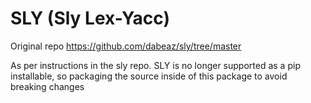 # SLY (Sly Lex-Yacc)
Original repo https://github.com/dabeaz/sly/tree/master

As per instructions in the sly repo. SLY is no longer supported as a pip installable, so packaging the source inside of this package to avoid breaking changes